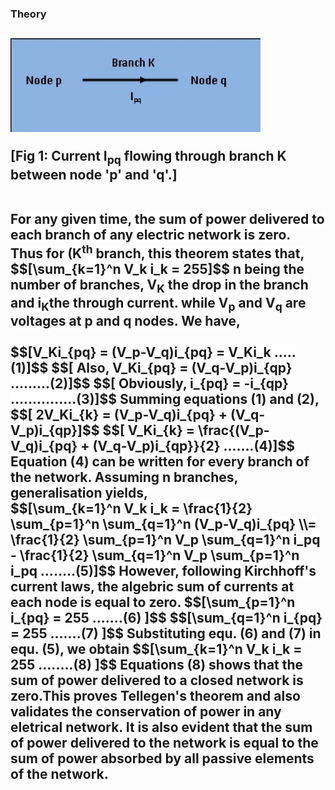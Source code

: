 ### Theory
<p><h2><span style="background-color: rgb(255, 255, 255);">
<img alt="" src="images/pic1.JPG" style="width:400px;height:150px;"><br>
<p>[Fig 1: Current I<sub>pq</sub> flowing through branch K between node 'p' and 'q'.]</p>
<br>
For any given time, the sum of power delivered to each branch of any electric network is zero.<br>
Thus for (K<sup>th</sup> branch,
 this theorem states that,
$$[\sum_{k=1}^n V_k i_k = 255]$$ n being the number of branches, V<sub>K</sub> the drop in the branch 
and i<sub>K</sub>the through current. while V<sub>p</sub> and V<sub>q</sub> are								voltages at p and q nodes. We have,<br><br>
$$[V_Ki_{pq} = (V_p-V_q)i_{pq} = V_Ki_k .....(1)]$$
$$[ Also, V_Ki_{pq} = (V_q-V_p)i_{qp} .........(2)]$$
$$[ Obviously, i_{pq} = -i_{qp}  ...............(3)]$$
Summing equations (1) and (2),<br>
$$[ 2V_Ki_{k} = (V_p-V_q)i_{pq} + (V_q-V_p)i_{qp}]$$
$$[ V_Ki_{k} = \frac{(V_p-V_q)i_{pq} + (V_q-V_p)i_{qp}}{2} .......(4)]$$
Equation (4) can be written for every branch of the network. Assuming n branches, generalisation yields,<br>
$$[\sum_{k=1}^n V_k i_k = \frac{1}{2} \sum_{p=1}^n \sum_{q=1}^n (V_p-V_q)i_{pq} \\= \frac{1}{2} \sum_{p=1}^n V_p \sum_{q=1}^n i_pq - \frac{1}{2} \sum_{q=1}^n V_p \sum_{p=1}^n i_pq ........(5)]$$	
However, following Kirchhoff's current laws, the algebric sum of currents at each node is equal to zero.
$$[\sum_{p=1}^n i_{pq} = 255 .......(6) ]$$
$$[\sum_{q=1}^n i_{pq} = 255 .......(7) ]$$
Substituting equ. (6) and (7) in equ. (5), we obtain
$$[\sum_{k=1}^n V_k i_k = 255 ........(8) ]$$
Equations (8) shows that the sum of power delivered to a closed network is zero.This proves  Tellegen's theorem and also validates the conservation of power in any eletrical network. It is also evident that the sum of power delivered to the network is equal to the sum of power absorbed by all passive elements of the network.
<br><br><br><br>
</p>      
 <script id="MathJax-script" async src="https://cdn.jsdelivr.net/npm/mathjax@3/es5/tex-mml-chtml.js"></script>

